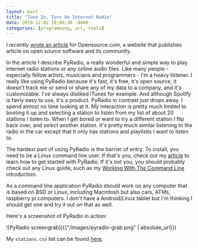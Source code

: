 ```yaml
---
layout: post
title: "Tune In, Turn On Internet Radio"
date: 2019-12-02 18:00:30 -0800
categories: [programming, art, tools]
---
```


I recently [wrote an article](https://opensource.com/article/19/11/pyradio) for Opensource.com, a website that publishes article on open source software and its community. 

In the article I describe PyRadio, a really wonderful and simple way to play internet radio stations or any online audio files. Like many people - especially fellow artists, musicians and programmers - I'm a heavy listener. I really like using PyRadio because it's fast, it's free, it's open source, it doesn't track me or send or share any of my data to a company, and it's customizable. I've always disliked iTunes for example. And although Spotify is fairly easy to use, it's a product. PyRadio in contrast just drops away. I spend almost no time looking at it. My interaction is pretty much limited to booting it up and selecting a station to listen from my list of about 20 stations I listen to. When I get bored or want to try a different station I flip back over, and select another station. It's pretty much similar listening to the radio in the car except that it only has stations and playlistis I want to listen to.

The hardest part of using PyRadio is the barrier of entry. To install, you need to be a Linux command line user. If that's you, check out my [article](https://opensource.com/article/19/11/pyradio) to learn how to get started with PyRadio. If it's not you, you should probably check out any Linux guide, such as my [Working With The Command Line](http://leetusman.com/intermediate-programming/posts/intro-to-command-line/) introduction.

As a command line application PyRadio should work on any computer that is based on BSD or Linux, including Macintosh but also cars, ATMs, raspberry pi computers. I don't have a Android/Linux tablet but I'm thinking I should get one and try it out on that as well.

Here's a screenshot of PyRadio in action:

![PyRadio screengrab]({{"/images/pyradio-grab.png" | absolute_url}})

My ```stations.csv``` list can be found [here](https://gist.github.com/lee2sman/28db6783effe62f45f0439b70fd0ece4). 

